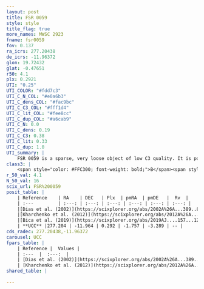 ```yaml
---
layout: post
title: FSR 0059
style: style
title_flag: true
more_names: MWSC 2923
fname: fsr0059
fov: 0.137
ra_icrs: 277.20438
de_icrs: -11.96372
glon: 19.72432
glat: -0.47651
r50: 4.1
plx: 0.2921
UTI: "0.25"
UTI_COLOR: "#fdd7c3"
UTI_C_N_COL: "#e0a6b3"
UTI_C_dens_COL: "#fac9bc"
UTI_C_C3_COL: "#fff1d4"
UTI_C_lit_COL: "#fee8cc"
UTI_C_dup_COL: "#a6cab9"
UTI_C_N: 0.0
UTI_C_dens: 0.19
UTI_C_C3: 0.38
UTI_C_lit: 0.33
UTI_C_dup: 1.0
UTI_summary: |
    FSR 0059 is a sparse, very loose object of low C3 quality. It is poorly studied in the literature, with no articles listed in the last 6 years.<br><br><span style="color: #99180f; font-weight: bold;">Warning: </span>contains less than 25 stars with <i>P>0.5</i> estimated.
class3: |
    <span style="color: #FFC300; font-weight: bold;">B</span><span style="color: red; font-weight: bold;">C</span>
r_50_val: 4.1
N_50_val: 16
scix_url: FSR%200059
posit_table: |
    | Reference    | RA    | DEC   | Plx  | pmRA  | pmDE   |  Rv  |
    | :---         | :---: | :---: | :---: | :---: | :---: | :---: |
    |[Dias et al. (2002)](https://scixplorer.org/abs/2002A%26A...389..871D) | 277.267 | -11.975 | -- | 0.36 | -1.25 | -- |
    |[Kharchenko et al. (2012)](https://scixplorer.org/abs/2012A%26A...543A.156K) | 277.266 | -11.967 | -- | -2.41 | -3.61 | -- |
    |[Bica et al. (2019)](https://scixplorer.org/abs/2019AJ....157...12B) | 277.265 | -11.979 | -- | -- | -- | -- |
    | **UCC** |277.204 | -11.964 | 0.292 | -1.757 | -3.289 | -- | 
cds_radec: 277.20438,-11.96372
carousel: UCC
fpars_table: |
    | Reference |  Values |
    | :---  |  :---:  |
    | [Dias et al. (2002)](https://scixplorer.org/abs/2002A%26A...389..871D) | `E(B-V)=1.083, Dist=1550.0, Age=8.4` |
    | [Kharchenko et al. (2012)](https://scixplorer.org/abs/2012A%26A...543A.156K) | `e_bv=1.083, distance=1550, log_age=8.4` |
shared_table: |
    
---
```

